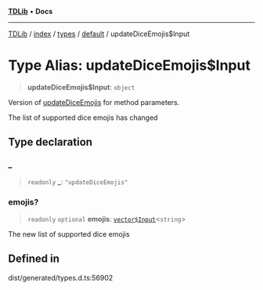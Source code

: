 [**TDLib**](../../../../../../README.md) • **Docs**

***

[TDLib](../../../../../../modules.md) / [index](../../../../../README.md) / [types](../../../README.md) / [default](../README.md) / updateDiceEmojis$Input

# Type Alias: updateDiceEmojis$Input

> **updateDiceEmojis$Input**: `object`

Version of [updateDiceEmojis](updateDiceEmojis.md) for method parameters.

The list of supported dice emojis has changed

## Type declaration

### \_

> `readonly` **\_**: `"updateDiceEmojis"`

### emojis?

> `readonly` `optional` **emojis**: [`vector$Input`](vector$Input.md)\<`string`\>

The new list of supported dice emojis

## Defined in

dist/generated/types.d.ts:56902
